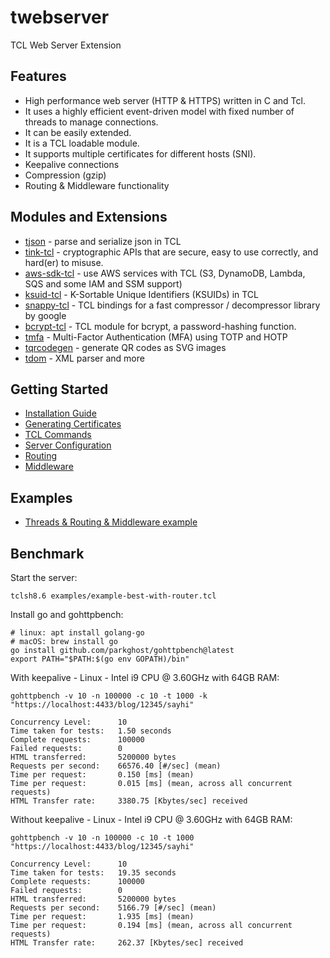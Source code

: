 # twebserver

TCL Web Server Extension

## Features

* High performance web server (HTTP & HTTPS) written in C and Tcl.
* It uses a highly efficient event-driven model with fixed number of threads to manage connections.
* It can be easily extended.
* It is a TCL loadable module.
* It supports multiple certificates for different hosts (SNI).
* Keepalive connections
* Compression (gzip)
* Routing & Middleware functionality


## Modules and Extensions

* [tjson](https://github.com/jerily/tjson) - parse and serialize json in TCL
* [tink-tcl](https://github.com/jerily/tink-tcl) - cryptographic APIs that are secure, easy to use correctly, and hard(er) to misuse.
* [aws-sdk-tcl](https://github.com/jerily/aws-sdk-tcl) - use AWS services with TCL (S3, DynamoDB, Lambda, SQS and some IAM and SSM support)
* [ksuid-tcl](https://github.com/jerily/ksuid-tcl) - K-Sortable Unique Identifiers (KSUIDs) in TCL
* [snappy-tcl](https://github.com/jerily/snappy-tcl) - TCL bindings for a fast compressor / decompressor library by google
* [bcrypt-tcl](https://github.com/jerily/bcrypt-tcl) - TCL module for bcrypt, a password-hashing function.
* [tmfa](https://github.com/jerily/tmfa) - Multi-Factor Authentication (MFA) using TOTP and HOTP
* [tqrcodegen](https://github.com/jerily/tqrcodegen) - generate QR codes as SVG images
* [tdom](http://www.tdom.org/) - XML parser and more 

## Getting Started

* [Installation Guide](docs/install.md)
* [Generating Certificates](docs/certs.md)
* [TCL Commands](docs/commands.md)
* [Server Configuration](docs/config.md)
* [Routing](docs/routing.md)
* [Middleware](docs/middleware.md)

## Examples

* [Threads & Routing & Middleware example](examples/example-best-with-router.tcl)

## Benchmark

Start the server:
```
tclsh8.6 examples/example-best-with-router.tcl
```

Install go and gohttpbench:
```
# linux: apt install golang-go
# macOS: brew install go
go install github.com/parkghost/gohttpbench@latest
export PATH="$PATH:$(go env GOPATH)/bin"
```

With keepalive - Linux - Intel i9 CPU @ 3.60GHz with 64GB RAM: 
```
gohttpbench -v 10 -n 100000 -c 10 -t 1000 -k "https://localhost:4433/blog/12345/sayhi"

Concurrency Level:      10
Time taken for tests:   1.50 seconds
Complete requests:      100000
Failed requests:        0
HTML transferred:       5200000 bytes
Requests per second:    66576.40 [#/sec] (mean)
Time per request:       0.150 [ms] (mean)
Time per request:       0.015 [ms] (mean, across all concurrent requests)
HTML Transfer rate:     3380.75 [Kbytes/sec] received
```

Without keepalive - Linux - Intel i9 CPU @ 3.60GHz with 64GB RAM:
```
gohttpbench -v 10 -n 100000 -c 10 -t 1000 "https://localhost:4433/blog/12345/sayhi"

Concurrency Level:      10
Time taken for tests:   19.35 seconds
Complete requests:      100000
Failed requests:        0
HTML transferred:       5200000 bytes
Requests per second:    5166.79 [#/sec] (mean)
Time per request:       1.935 [ms] (mean)
Time per request:       0.194 [ms] (mean, across all concurrent requests)
HTML Transfer rate:     262.37 [Kbytes/sec] received

```
